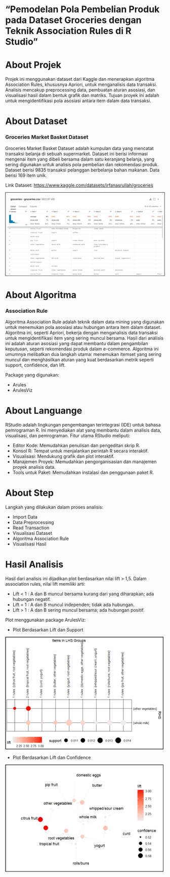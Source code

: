 # “Pemodelan Pola Pembelian Produk pada Dataset Groceries dengan Teknik Association Rules di R Studio”

# About Projek
Projek ini menggunakan dataset dari Kaggle dan menerapkan algoritma Association Rules, khususnya Apriori, untuk menganalisis data transaksi. Analisis mencakup preprocessing data, pembuatan aturan asosiasi, dan visualisasi hasil dalam bentuk grafik dan matriks. Tujuan proyek ini adalah untuk mengidentifikasi pola asosiasi antara item dalam data transaksi.

# About Dataset
### Groceries Market Basket Dataset
Groceries Market Basket Dataset adalah kumpulan data yang mencatat transaksi belanja di sebuah supermarket. Dataset ini berisi informasi mengenai item yang dibeli bersama dalam satu keranjang belanja, yang sering digunakan untuk analisis pola pembelian dan rekomendasi produk. Dataset berisi 9835 transaksi pelanggan berbelanja bahan makanan. Data berisi 169 item unik.

Link Dataset: https://www.kaggle.com/datasets/irfanasrullah/groceries 

![](gambar/dataset.png) 


# About Algoritma
### Association Rule
Algoritma Association Rule adalah teknik dalam data mining yang digunakan untuk menemukan pola asosiasi atau hubungan antara item dalam dataset. Algoritma ini, seperti Apriori, bekerja dengan menganalisis data transaksi untuk mengidentifikasi item yang sering muncul bersama. Hasil dari analisis ini adalah aturan asosiasi yang dapat membantu dalam pengambilan keputusan, seperti rekomendasi produk dalam e-commerce. Algoritma ini umumnya melibatkan dua langkah utama: menemukan itemset yang sering muncul dan menghasilkan aturan yang kuat berdasarkan metrik seperti support, confidence, dan lift.

Package yang digunakan:
- Arules
- ArulesViz


# About Languange
RStudio adalah lingkungan pengembangan terintegrasi (IDE) untuk bahasa pemrograman R. Ini menyediakan alat yang membantu dalam analisis data, visualisasi, dan pemrograman. Fitur utama RStudio meliputi:

- Editor Kode: Memudahkan penulisan dan pengeditan skrip R.
- Konsol R: Tempat untuk menjalankan perintah R secara interaktif.
- Visualisasi: Mendukung grafik dan plot interaktif.
- Manajemen Proyek: Memudahkan pengorganisasian dan manajemen proyek analisis data.
- Tools untuk Paket: Memudahkan instalasi dan penggunaan paket R.


# About Step
Langkah yang dilakukan dalam proses analisis:

- Import Data
- Data Preprocessing
- Read Transaction
- Visualisasi Dataset
- Algoritma Association Rule
- Visualisasi Hasil

# Hasil Analisis
Hasil dari analisis ini dijadikan plot berdasarkan nilai lift > 1,5. Dalam association rules, nilai lift memiliki arti:

- Lift < 1 : A dan B muncul bersama kurang dari yang diharapkan; ada hubungan negatif.
- Lift = 1 : A dan B muncul independen; tidak ada hubungan.
- Lift > 1 : A dan B sering muncul bersama; ada hubungan positif.

Plot menggunakan package ArulesViz:

- Plot Berdasarkan Lift dan Support

<img src="gambar/plot1.png" width="500">

- Plot Berdasarkan Lift dan Confidence

<img src="gambar/plot2.png" width="500">
